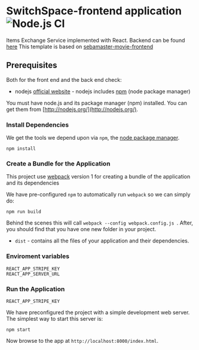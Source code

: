 # SwitchSpace-frontend application ![Node.js CI](https://github.com/AbdelrahmanKhaledAmer/SwitchSpace-Frontend/workflows/Node.js%20CI/badge.svg)
Items Exchange  Service implemented with React. Backend can be found [here](https://github.com/AbdelrahmanKhaledAmer/SwitchSpace-Backend) This template is based on [sebamaster-movie-frontend](https://github.com/sebischair/sebamaster-movie-frontend/)

## Prerequisites

Both for the front end and the back end check:

* nodejs [official website](https://nodejs.org/en/) - nodejs includes [npm](https://www.npmjs.com/) (node package manager)

 You must have node.js and its package manager (npm) installed.  You can get them from [http://nodejs.org/](http://nodejs.org/).

### Install Dependencies

We get the tools we depend upon via `npm`, the [node package manager](https://www.npmjs.com).

```
npm install
```

### Create a Bundle for the Application

This project use [webpack](https://github.com/webpack/webpack) version 1 for creating a bundle of the application and its dependencies

We have pre-configured `npm` to automatically run `webpack` so we can simply do:

```
npm run build
```

Behind the scenes this will call `webpack --config webpack.config.js `.  After, you should find that you have one new folder in your project.

* `dist` - contains all the files of your application and their dependencies.

### Enviroment variables
```
REACT_APP_STRIPE_KEY
REACT_APP_SERVER_URL
```
### Run the Application

```
REACT_APP_STRIPE_KEY
```
We have preconfigured the project with a simple development web server.  The simplest way to start
this server is:

```
npm start
```

Now browse to the app at `http://localhost:8000/index.html`.
